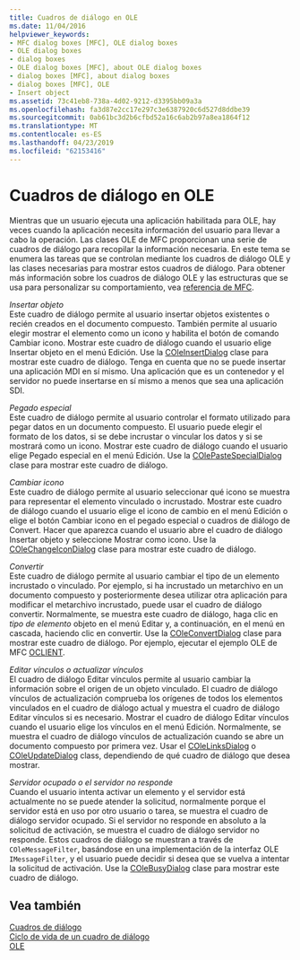 ```yaml
---
title: Cuadros de diálogo en OLE
ms.date: 11/04/2016
helpviewer_keywords:
- MFC dialog boxes [MFC], OLE dialog boxes
- OLE dialog boxes
- dialog boxes
- OLE dialog boxes [MFC], about OLE dialog boxes
- dialog boxes [MFC], about dialog boxes
- dialog boxes [MFC], OLE
- Insert object
ms.assetid: 73c41eb8-738a-4d02-9212-d3395bb09a3a
ms.openlocfilehash: fa3d87e2cc17e297c3e6387920c6d527d8ddbe39
ms.sourcegitcommit: 0ab61bc3d2b6cfbd52a16c6ab2b97a8ea1864f12
ms.translationtype: MT
ms.contentlocale: es-ES
ms.lasthandoff: 04/23/2019
ms.locfileid: "62153416"
---
```

# <a name="dialog-boxes-in-ole"></a>Cuadros de diálogo en OLE

Mientras que un usuario ejecuta una aplicación habilitada para OLE, hay veces cuando la aplicación necesita información del usuario para llevar a cabo la operación. Las clases OLE de MFC proporcionan una serie de cuadros de diálogo para recopilar la información necesaria. En este tema se enumera las tareas que se controlan mediante los cuadros de diálogo OLE y las clases necesarias para mostrar estos cuadros de diálogo. Para obtener más información sobre los cuadros de diálogo OLE y las estructuras que se usa para personalizar su comportamiento, vea [referencia de MFC](../mfc/mfc-desktop-applications.md).

*Insertar objeto*<br/>
Este cuadro de diálogo permite al usuario insertar objetos existentes o recién creados en el documento compuesto. También permite al usuario elegir mostrar el elemento como un icono y habilita el botón de comando Cambiar icono. Mostrar este cuadro de diálogo cuando el usuario elige Insertar objeto en el menú Edición. Use la [COleInsertDialog](../mfc/reference/coleinsertdialog-class.md) clase para mostrar este cuadro de diálogo. Tenga en cuenta que no se puede insertar una aplicación MDI en sí mismo. Una aplicación que es un contenedor y el servidor no puede insertarse en sí mismo a menos que sea una aplicación SDI.

*Pegado especial*<br/>
Este cuadro de diálogo permite al usuario controlar el formato utilizado para pegar datos en un documento compuesto. El usuario puede elegir el formato de los datos, si se debe incrustar o vincular los datos y si se mostrará como un icono. Mostrar este cuadro de diálogo cuando el usuario elige Pegado especial en el menú Edición. Use la [COlePasteSpecialDialog](../mfc/reference/colepastespecialdialog-class.md) clase para mostrar este cuadro de diálogo.

*Cambiar icono*<br/>
Este cuadro de diálogo permite al usuario seleccionar qué icono se muestra para representar el elemento vinculado o incrustado. Mostrar este cuadro de diálogo cuando el usuario elige el icono de cambio en el menú Edición o elige el botón Cambiar icono en el pegado especial o cuadros de diálogo de Convert. Hacer que aparezca cuando el usuario abre el cuadro de diálogo Insertar objeto y seleccione Mostrar como icono. Use la [COleChangeIconDialog](../mfc/reference/colechangeicondialog-class.md) clase para mostrar este cuadro de diálogo.

*Convertir*<br/>
Este cuadro de diálogo permite al usuario cambiar el tipo de un elemento incrustado o vinculado. Por ejemplo, si ha incrustado un metarchivo en un documento compuesto y posteriormente desea utilizar otra aplicación para modificar el metarchivo incrustado, puede usar el cuadro de diálogo convertir. Normalmente, se muestra este cuadro de diálogo, haga clic en *tipo de elemento* objeto en el menú Editar y, a continuación, en el menú en cascada, haciendo clic en convertir. Use la [COleConvertDialog](../mfc/reference/coleconvertdialog-class.md) clase para mostrar este cuadro de diálogo. Por ejemplo, ejecutar el ejemplo OLE de MFC [OCLIENT](../overview/visual-cpp-samples.md).

*Editar vínculos o actualizar vínculos*<br/>
El cuadro de diálogo Editar vínculos permite al usuario cambiar la información sobre el origen de un objeto vinculado. El cuadro de diálogo vínculos de actualización comprueba los orígenes de todos los elementos vinculados en el cuadro de diálogo actual y muestra el cuadro de diálogo Editar vínculos si es necesario. Mostrar el cuadro de diálogo Editar vínculos cuando el usuario elige los vínculos en el menú Edición. Normalmente, se muestra el cuadro de diálogo vínculos de actualización cuando se abre un documento compuesto por primera vez. Usar el [COleLinksDialog](../mfc/reference/colelinksdialog-class.md) o [COleUpdateDialog](../mfc/reference/coleupdatedialog-class.md) class, dependiendo de qué cuadro de diálogo que desea mostrar.

*Servidor ocupado o el servidor no responde*<br/>
Cuando el usuario intenta activar un elemento y el servidor está actualmente no se puede atender la solicitud, normalmente porque el servidor está en uso por otro usuario o tarea, se muestra el cuadro de diálogo servidor ocupado. Si el servidor no responde en absoluto a la solicitud de activación, se muestra el cuadro de diálogo servidor no responde. Estos cuadros de diálogo se muestran a través de `COleMessageFilter`, basándose en una implementación de la interfaz OLE `IMessageFilter`, y el usuario puede decidir si desea que se vuelva a intentar la solicitud de activación. Use la [COleBusyDialog](../mfc/reference/colebusydialog-class.md) clase para mostrar este cuadro de diálogo.

## <a name="see-also"></a>Vea también

[Cuadros de diálogo](../mfc/dialog-boxes.md)<br/>
[Ciclo de vida de un cuadro de diálogo](../mfc/life-cycle-of-a-dialog-box.md)<br/>
[OLE](../mfc/ole-in-mfc.md)
